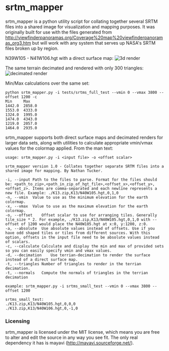 # srtm_mapper
srtm_mapper is a python utility script for collating together several SRTM files into a shared image for visualization and mapping purposes. It was originally built for use with the files generated from http://viewfinderpanoramas.org/Coverage%20map%20viewfinderpanoramas_org3.htm but will work with any system that serves up NASA's SRTM files broken up by region.

N39W105 - N41W106.hgt with a direct surface map:
![3d render](http://i.imgur.com/2VoUldS.png)

The same terrain decimated and rendered with only 300 triangles:
![decimated render](http://i.imgur.com/M9ox7w4.png)

Min/Max calculations over the same set:
```
python srtm_mapper.py -i tests/srtms_full_test --vmin 0 --vmax 3800 --offset 1200 -c
Min     Max
1442.0  2858.0
1553.0  4333.0
1324.0  1995.0
1474.0  4343.0
1219.0  2057.0
1464.0  2935.0
```

srtm_mapper supports both direct surface maps and decimated renders for larger data sets, along with utilities to calculate appropriate vmin/vmax values for the colormap applied. From the man text:
```
usage: srtm_mapper.py -i <input file> -o <offset scalar>

srtm_mapper version 1.0 - Collates together separate SRTM files into a shared image for mapping. By Nathan Tucker.

-i, --input	Path to the files to parse. Format for the files should be: <path_to_zip>,<path_in_zip_of_hgt_file>,<offset_x>,<offset_y>,<offset_z>. Items are comma-separated and each newline represents a new file. Example: ./K13.zip,K13/N40W105.hgt,0,1,0
-n, --vmin	Value to use as the minimum elevation for the earth colormap.
-x, --vmax	Value to use as the maximum elevation for the earth colormap.
-o, --offset	Offset scalar to use for arranging tiles. Generally tile_size * 2. For example, ./K13.zip,K13/N40W105.hgt,0,1,0 with --offset of 1200 would place the N40W105.hgt at x:0, y:1200, z:0.
-a, --absolute	Use absolute values instead of offsets. Use if you have odd shaped tiles or tiles from different sources. With this option, offsets in the input file need to be absolute values instead of scalars.
-c, --calculate	Calculate and display the min and max of provided sets so you can easily specify vmin and vmax values.
-d, --decimation	Use terrian-decimation to render the surface instead of a direct surface map.
-t, --triangles	Number of triangles to render in the terrian decimation.
-t, --normals	Compute the normals of triangles in the terrian decimation

example: srtm_mapper.py -i srtms_small_test --vmin 0 --vmax 3800 --offset 1200

srtms_small_test:
./K13.zip,K13/N40W105.hgt,0,0,0
./K13.zip,K13/N40W106.hgt,0,-1,0
```

### Licensing
srtm_mapper is licensed under the MIT license, which means you are free to alter and edit the source in any way you see fit. The only real dependency it has is mayavi (http://mayavi.sourceforge.net/).
